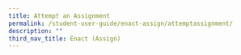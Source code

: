 ```yaml
---
title: Attempt an Assignment
permalink: /student-user-guide/enact-assign/attemptassignment/
description: ""
third_nav_title: Enact (Assign)
---
```


